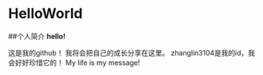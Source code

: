 # HelloWorld
##个人简介
**hello!**

这是我的github！
我将会把自己的成长分享在这里。
zhanglin3104是我的id，我会好好珍惜它的！
My life is my message!
